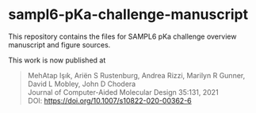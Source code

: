 # sampl6-pKa-challenge-manuscript
This repository contains the files for SAMPL6 pKa challenge overview manuscript and figure sources.

This work is now published at 
> MehAtap Işık, Ariën S Rustenburg, Andrea Rizzi, Marilyn R Gunner, David L Mobley, John D Chodera  
> Journal of Computer-Aided Molecular Design 35:131, 2021  
DOI: https://doi.org/10.1007/s10822-020-00362-6
